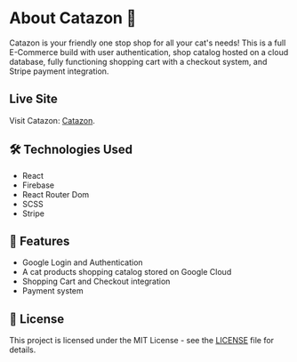 # About Catazon 🚀

Catazon is your friendly one stop shop for all your cat's needs! This is a full E-Commerce build with user authentication, shop catalog hosted on a cloud database, fully functioning shopping cart with a checkout system, and Stripe payment integration.

## Live Site

Visit Catazon: [Catazon](https://startling-melba-a51cc6.netlify.app/).

## 🛠️ Technologies Used

-   React
-   Firebase
-   React Router Dom
-   SCSS
-   Stripe

## 📝 Features

-   Google Login and Authentication
-   A cat products shopping catalog stored on Google Cloud
-   Shopping Cart and Checkout integration
-   Payment system

## 📄 License

This project is licensed under the MIT License - see the [LICENSE](LICENSE) file for details.
